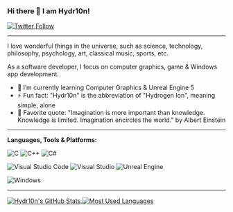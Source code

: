 <!--
**Hydr10n/Hydr10n** is a ✨ _special_ ✨ repository because its `README.md` (this file) appears on your GitHub profile.

Here are some ideas to get you started:

- 🔭 I’m currently working on ...
- 🌱 I’m currently learning ...
- 👯 I’m looking to collaborate on ...
- 🤔 I’m looking for help with ...
- 💬 Ask me about ...
- 📫 How to reach me: ...
- 😄 Pronouns: ...
- ⚡ Fun fact: ...
-->
<!--
**Hydr10n/Hydr10n** is a ✨ _special_ ✨ repository because its `README.md` (this file) appears on your GitHub profile.

Here are some ideas to get you started:

- 🔭 I’m currently working on ...
- 🌱 I’m currently learning ...
- 👯 I’m looking to collaborate on ...
- 🤔 I’m looking for help with ...
- 💬 Ask me about ...
- 📫 How to reach me: ...
- 😄 Pronouns: ...
- ⚡ Fun fact: ...
-->

### Hi there 👋 I am Hydr10n!

[![Twitter Follow](https://img.shields.io/twitter/follow/Hydr10n?style=social)](https://twitter.com/intent/follow?screen_name=Hydr10n)

---

I love wonderful things in the universe, such as science, technology, philosophy, psychology, art, classical music, sports, etc.

As a software developer, I focus on computer graphics, game & Windows app development.

- 🌱 I’m currently learning Computer Graphics & Unreal Engine 5
- ⚡ Fun fact: "Hydr10n" is the abbreviation of "Hydrogen Ion", meaning simple, alone
- 📝 Favorite quote: "Imagination is more important than knowledge. Knowledge is limited. Imagination encircles the world." by Albert Einstein

---

**Languages, Tools & Platforms:**

![C](https://img.shields.io/badge/c-%2300599C.svg?style=for-the-badge&logo=c&logoColor=white)
![C++](https://img.shields.io/badge/c++-%2300599C.svg?style=for-the-badge&logo=c%2B%2B&logoColor=white)
![C#](https://img.shields.io/badge/c%23-%23239120.svg?style=for-the-badge&logo=c-sharp&logoColor=white)

![Visual Studio Code](https://img.shields.io/badge/Visual%20Studio%20Code-0078d7.svg?style=for-the-badge&logo=visual-studio-code&logoColor=white)
![Visual Studio](https://img.shields.io/badge/Visual%20Studio-5C2D91.svg?style=for-the-badge&logo=visual-studio&logoColor=white)
![Unreal Engine](https://img.shields.io/badge/unreal%20engine-%23313131.svg?style=for-the-badge&logo=unrealengine&logoColor=white)

![Windows](https://img.shields.io/badge/Windows-0078D6?style=for-the-badge&logo=windows&logoColor=white)

---

<div>
  <a href="https://github.com/anuraghazra/anuraghazra.github.io">
    <img align="center" src="https://github-readme-stats.vercel.app/api?username=Hydr10n&theme=gotham" alt="Hydr10n's GitHub Stats">
  </a>
  
  <a href="https://github.com/anuraghazra/github-readme-stats">
    <img align="center" src="https://github-readme-stats.vercel.app/api/top-langs/?username=Hydr10n&layout=compact&theme=gotham&hide=html,css,javascript,java" alt="Most Used Languages">
  </a>
</div>
